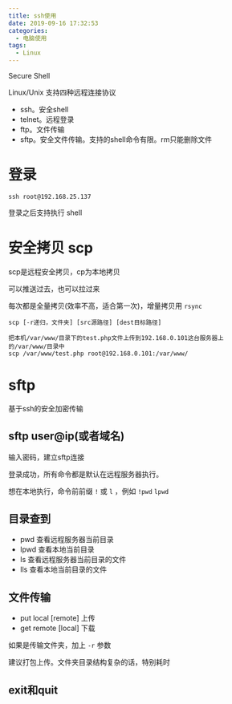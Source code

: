 ```yaml
---
title: ssh使用
date: 2019-09-16 17:32:53
categories:
  - 电脑使用
tags:
  - Linux
---
```


Secure Shell

Linux/Unix 支持四种远程连接协议

- ssh。安全shell
- telnet。远程登录
- ftp。文件传输
- sftp。安全文件传输。支持的shell命令有限。rm只能删除文件

# 登录

`ssh root@192.168.25.137`

登录之后支持执行 shell

# 安全拷贝 scp

scp是远程安全拷贝，cp为本地拷贝
                   
可以推送过去，也可以拉过来                   
                 
每次都是全量拷贝(效率不高，适合第一次)，增量拷贝用 `rsync`
 
`scp [-r递归，文件夹] [src源路径] [dest目标路径]`

	把本机/var/www/目录下的test.php文件上传到192.168.0.101这台服务器上的/var/www/目录中  
	scp /var/www/test.php root@192.168.0.101:/var/www/
	

             
# sftp

基于ssh的安全加密传输 

## sftp user@ip(或者域名)

输入密码，建立sftp连接

登录成功，所有命令都是默认在远程服务器执行。

想在本地执行，命令前前缀 `!` 或 `l` ，例如 `!pwd` `lpwd`

## 目录查到

- pwd 查看远程服务器当前目录
- lpwd 查看本地当前目录
- ls 查看远程服务器当前目录的文件
- lls 查看本地当前目录的文件

## 文件传输 

- put local [remote] 上传
- get remote [local] 下载

如果是传输文件夹，加上 `-r` 参数

建议打包上传。文件夹目录结构复杂的话，特别耗时

## exit和quit





